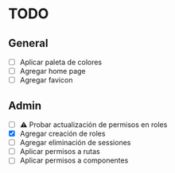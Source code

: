 # TODO

## General

- [ ] Aplicar paleta de colores
- [ ] Agregar home page
- [ ] Agregar favicon

## Admin

- [ ] ⚠️ Probar actualización de permisos en roles
- [x] Agregar creación de roles
- [ ] Agregar eliminación de sessiones
- [ ] Aplicar permisos a rutas
- [ ] Aplicar permisos a componentes
